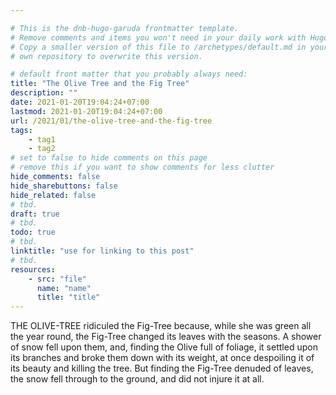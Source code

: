 ```yaml
---

# This is the dnb-hugo-garuda frontmatter template. 
# Remove comments and items you won't need in your daily work with Hugo.
# Copy a smaller version of this file to /archetypes/default.md in your
# own repository to overwrite this version.

# default front matter that you probably always need:
title: "The Olive Tree and the Fig Tree"
description: ""
date: 2021-01-20T19:04:24+07:00
lastmod: 2021-01-20T19:04:24+07:00
url: /2021/01/the-olive-tree-and-the-fig-tree
tags:
    - tag1
    - tag2
# set to false to hide comments on this page
# remove this if you want to show comments for less clutter
hide_comments: false
hide_sharebuttons: false
hide_related: false
# tbd.
draft: true
# tbd.
todo: true
# tbd.
linktitle: "use for linking to this post"
# tbd.
resources:
    - src: "file"
      name: "name"
      title: "title"
---
```

THE OLIVE-TREE ridiculed the Fig-Tree because, while she was green all the year round, the Fig-Tree changed its leaves with the seasons. A shower of snow fell upon them, and, finding the Olive full of foliage, it settled upon its branches and broke them down with its weight, at once despoiling it of its beauty and killing the tree. But finding the Fig-Tree denuded of leaves, the snow fell through to the ground, and did not injure it at all.
